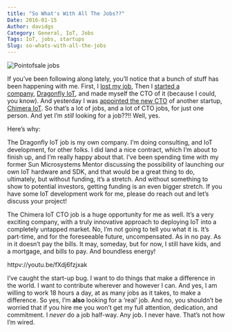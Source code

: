```yaml
---
title: "So What's With All The Jobs??"
Date: 2016-01-15
Author: davidgs
Category: General, IoT, Jobs
Tags: IoT, jobs, startups
Slug: so-whats-with-all-the-jobs
---
```


![Pointofsale jobs](https://davidgs.com/davidgs_blog/wp-content/uploads/2016/01/pointofsale_jobs.jpg "pointofsale_jobs.jpg")

If you’ve been following along lately, you’ll notice that a bunch of stuff has been happening with me. First, I [lost my job](https://davidgs.com/davidgs_blog/2015/a-shock-to-the-system/), Then I [started a company](https://davidgs.com/davidgs_blog/2015/gulp-im-really-doing-this/), [Dragonfly IoT](http://dragonflyiot.com/), and made myself the CTO of it (because I could, you know). And yesterday I was [appointed the new CTO](https://www.chimeraiot.com/chimera/default/leadership) of another startup, [Chimera IoT](https://www.chimeraiot.com/chimera/default/index). So that’s a lot of jobs, and a lot of CTO jobs, for just one person. And yet I’m *still* looking for a job??!! Well, yes.

Here’s why:

The Dragonfly IoT job is my own company. I’m doing consulting, and IoT development, for other folks. I did land a nice contract, which I’m about to finish up, and I’m really happy about that. I’ve been spending time with my former Sun Microsystems Mentor discussing the possibility of launching our own IoT hardware and SDK, and that would be a great thing to do, ultimately, but without funding, it’s a stretch. And without something to show to potential investors, getting funding is an even bigger stretch. If you have some IoT development work for me, please do reach out and let’s discuss your project!

The Chimera IoT CTO job is a huge opportunity for me as well. It’s a very exciting company, with a truly innovative approach to deploying IoT into a completely untapped market. No, I’m not going to tell you what it is. It’s part-time, and for the foreseeable future, uncompensated. As in no pay. As in it doesn’t pay the bills. It may, someday, but for now, I still have kids, and a mortgage, and bills to pay. And boundless energy!

httpv://youtu.be/fXdj6fzjxak

I’ve caught the start-up bug. I want to do things that make a difference in the world. I want to contribute wherever and however I can. And yes, I am willing to work 18 hours a day, at as many jobs as it takes, to make a difference. So yes, I’m **also** looking for a ‘real’ job. And no, you shouldn’t be worried that if you hire me you won’t get my full attention, dedication, and commitment. I *never* do a job half-way. Any job. I never have. That’s not how I’m wired.
